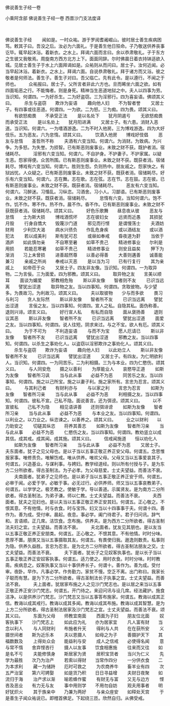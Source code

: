 佛说善生子经一卷


小乘阿含部
佛说善生子经一卷
西晋沙门支法度译


　　

佛说善生子经
　　闻如是。一时众祐。游于罗阅耆阇崛山。彼时居士善生疾病困笃。敕其子曰。吾没之后。汝必为六面礼。于是善生他日殒命。子乃敬送供养丧事讫毕。辄早起沐浴。着新衣。之水上。拜谒六面而言曰。余以恭肃敬礼。子于东方之生彼又我敬焉。周旋南方西方北方上下。面面同辞。尔时佛晨日着衣持钵适欲入城。见居士善生子于水上六面拜谒如是。众祐则从而问曰。居士子。汝何近闻。必当早起沐浴。着新衣。之水上。拜谒六面。自说恭肃敬礼。拜于诸方而又浴。彼之敬者是何师法。善生子。善生子对曰。吾父临亡。先有此令。是以遵行。不闻之于师也。
　　众祐报曰。居士子。父所言者非此六方也。旦而晞坐六面之欲。如有四面垢恶之行。不能悔者。则是身死。精神当生恶道地狱之中。夫人以四事为劳。当识知。何谓四。一为好杀生。二为好盗窃。三为淫邪行。四为喜妄语。佛颂其义曰。
　　杀生与盗窃　　欺诈为妄语
　　趣向他人妇　　不为智者誉
　　又居士子。有四事或往恶道。何谓四。一为欲。二为怒。三为痴。四为畏。颂其义曰。
　　有欲怒痴畏　　不承受正法
　　是以名处下　　犹月阴遏亏
　　无欲怒痴畏　　而承受正法
　　是以名处上　　犹月阳进满
　　又居士子。有六患。消财入恶道。当识知。何谓六。一为嗜酒游逸。二为不时入他房。三为博戏游逸。四为大好伎乐。五为恶友。六为怠惰。颂其义曰。
　　饮酒入他房　　博戏好伎倡
　　恶友与怠惰　　圣哲所不称
　　夫酒有六变当知。何谓六。为消财。为致病。为兴争。为多怒。为失誉。为损智。已有斯恶则废事业。未致之财不获。既护者消。宿储耗尽。
　　淫邪有六变当知。何谓六。不自护身。不护妻子。不护家属。以疑生恶。怨家得便。众苦所围。已有斯恶则废事业。未致之财不获。既获者消。宿储耗尽。博戏有六变当知。何谓六。胜则生怨。负则热中。朋友戚之。怨家快之。有狱凶忧。人众疑之。已有斯恶则废事业。未致之财不获。既获者消。宿储耗尽。好乐有六变当知。何谓六。志在舞。志在歌。志在弦。志在节。志在鼓。志在彼。已有斯恶则废事业。未致之财不获。既获者消。宿储耗尽。
　　恶友有六变当知。何谓六。习醉迷。习惛乱。习纵恣。习酒舍。习小人。习鄙语。已有斯恶则废事业。未致之财不获。既获者消。宿储耗尽。
　　怠惰有六变。当知何谓六。饱不作。饥不作。寒不作。热不作。晨不作。昏不作。已有斯恶则废事业。未致之财不获既获者消。宿储耗尽。颂其义曰。
　　好色乐歌舞　　昼息夜从彼
　　恶友与怠惰　　士为斯大损
　　博戏酒慌坏　　志在彼妇女
　　远贤而近愚　　其损犹月毁
　　行身自憍大　　毁蔑沙门道
　　邪见而行悭　　是谓慢荡士
　　夫酒妨财用　　少利饮大渴
　　病水兴债负　　作乱危身疾
　　或以酒结友　　或以酒犯法
　　若以成美利　　斯有犹可忍
　　或昼如奉戒　　昏夜道为姧
　　当依于酒庐　　如此慎勿亲
　　不自寒至暑　　如草不贵己
　　精进修事业　　尔利是用损
　　若能忍寒暑　　如草不贵己
　　精进修事业　　则安且益矣
　　狎下为渐消　　习上未曾损
　　进善超然尊　　以善必得善
　　大善则遘善　　诚善能兼习
　　亲戚之所尚　　奉戒以灭恶
　　是以当为习　　已有行复行
　　其为亲戚上　　如帝莅于众
　　又居士子。四友非友像。当识知。何谓四。一为取异物。二为言佞。三为面爱。四为邪教。颂其义曰。
　　取异物之友　　言美以顺耳
　　面谈为媚爱　　邪教相危殆
　　斯以非友像　　智者则不友
　　已识当远离　　譬犹出涩道
　　取异物之友。当以四事知。何谓四。贪取彼物。与少望多。为畏故习。为利故习。颂其义曰。
　　夫以取彼物　　少与而多欲
　　畏习与利习　　贪人友际然
　　斯以非友像　　智者所不友
　　已识当远离　　譬犹出涩道
　　言佞之友。当以四事知。何谓四。宣人之私。自隐其私。面伪称善。退则兴诽。颂言义曰。
　　好行宣人私　　有私而自隐
　　面从褒扬善　　退则议其恶
　　斯以非友像　　智者所不友
　　已识当远离　　譬犹出涩道
　　面爱之友。当以四事知。何谓四。说人往短。阴求来过。与之不宝。欲人有厄。颂其义曰。
　　为于不可为　　不利造妄语
　　与而不为宝　　愿人厄请已
　　斯以非友像　　智者所不友
　　已识当远离　　譬犹出涩道
　　邪教之友。当以四事知。何谓四。以杀生之事劝化人。以盗窃以淫邪欺诈之事劝化人。颂其义曰。
　　杀生与盗窃　　欺诈为妄语
　　趣向他人妇　　以此劝立人
　　斯以非友像　　智者所不友
　　已识当远离　　譬犹出涩道
　　又居士子。有四友。为仁明欲利人。当识知。何谓四。一为同苦乐。二为利相摄。三为与本业。四为仁愍伤。颂其义曰。
　　与人同安危　　摄之以善利
　　为厚能业人　　哀愍导正道
　　如斯为友像　　智者所习讽
　　当与此从事　　必益不为恶
　　同苦乐之友。当以四事知。何谓四。施之以己所宝。施之以妻子利。施之家所有。言忠为忍言。颂其义曰。
　　与其利己者　　有财利亦与
　　与以家之利　　言忠为忍言
　　如斯为友像　　智者所习亲
　　当与此从事　　必益不为恶
　　利相摄之友。当以四事知。何谓四。彼私不宣。己私不隐。面说善言。还为弭谤。颂其义曰。
　　以不宣彼私　　己私不为隐
　　相见语讲善　　还则弭诽谤
　　如斯为友像　　智者所习亲
　　当与此从事　　必益不为恶
　　与本业之友。当以四事知。何谓四。以利业之。以力业之。纵恣谏之。以善养之。颂其义曰。
　　业之以财利　　以力助安之
　　切磋其纵恣　　将养其善志
　　如斯为友像　　智者所习亲
　　当与此从事　　必益不为恶
　　仁愍伤之友。当以四事知。何谓四。教劝竖立以成其信。成其戒。成其闻。成其施。颂其义曰。
　　信戒闻施道　　恒以劝化人
　　如斯为友像　　智者所习亲
　　当与此从事　　必益不为恶
　　又居士子。夫东面者。犹子之见父母也。是以子当以五事正敬正养正安父母。何谓五。念思惟报家事。唯修责负。唯解饬戒。唯从供养。唯欢父母。父母又当以五事爱哀其子。何谓五。兴造基业。与谋利事。与娉妇。教学经道经。则以所有付授与子。是为东方二分所欲者。得古圣制法。为子必孝。为父母慈爱。士丈夫望益。而善法不衰。
　　夫南面者。犹弟子之见师也。是以弟子当以五事正敬正养正安于师。何谓五。必审于闻。必爱于学。必敏于事。必无过行。必供养师。师又当以五事哀教弟子。何谓五。以学学之。极艺教之。使敏于学。导以善道。示属贤友。是为南方二分所欲者。得古圣制法。为弟子谦。师以仁教。士丈夫望益。而善法不衰。
　　夫西面者。犹夫之见妇也。是以夫当以五事正敬正养正安其妇。何谓五。正心敬之。不恨其意。不有他情。时与衣食。时与宝饰。妇又当以十四事事于夫。何谓十四。善作为。善为成。受付审。晨起。夜息。事必学。阖门待君子。君子归问讯。辞气和。言语顺。正几席。洁饮食。念布施。供养夫。是为西方二分所欲者。得古圣制法夫妇之宜。士夫望益。而善法不衰。
　　夫北面者。犹友见其朋也。是以友当以五事正敬正养正安朋类。何谓五。正心敬之。不恨其意。不有他情。时时分味。恩厚不置。朋类又当以五事摄取其友。何谓五。有畏使归我。遨逸则数责。私事则为隐。供养久益胜。言忠为忍言。是为北方二分所欲者。得古圣制法朋友之交。士丈夫望益。而善法不衰。
　　夫下面者。犹长子之见奴客执事也。是以长子当以五事正敬正养正安奴客执事。何谓五。适力使之。用时衣食。时时分味。时时教斋。疾病息之。奴客执事又当以十事供养长子。何谓十。善作为。善为成。受付审。夜卧。早作。凡事必学。作务勤力。家贫不慢。空乏不离。出门称曰。我家长子聪而有慧。是为下方二分所欲者。得古圣制法长子执事之宜。士丈夫望益。而善法不衰。
　　夫上面者。犹居家布施之人之见沙门梵志也。是以居之来当以五事正敬正养正安沙门梵志。何谓五。开门待之。来迎问讯与设几席。经法藏护。施食洁净。以是供养沙门梵志。沙门梵志又当以五事答布施家。何谓五。教诲以成其正信。教诲以成其戒行。教诲以成其多闻。教诲以成其布施。教诲以成其智慧。是为上方二分所欲者。得古圣制法居家及沙门梵志之宜。士丈夫望益。而善法不衰。颂其义曰。
　　东面为父母　　师教宜南面
　　西面为子妇　　朋友位北面
　　奴客执事下　　沙门梵志上
　　如此应为礼　　亦为居家宜
　　凡人富有财　　当念以利人
　　与人同财利　　布施者升天
　　得利与人共　　在在获所安
　　义摄世间者　　斯为近乐本
　　夫以恩摄人　　如母之为子
　　善摄护天下　　其福数数及
　　上得处众会　　能益利与安
　　成人之信戒　　必使得名闻
　　意与常不惰　　舍弃悭吝行
　　摄人以友事　　饮食相惠施
　　往来而又往　　如是名不亏
　　夫能修慎身　　斯居家为贤
　　居积宝货者　　当兴为仁义
　　先学为最胜　　次乃为治产
　　若索以得财　　当常作四分
　　一分供衣食　　二为本求利
　　藏一为储跱　　厄时可救之
　　为农商养牛　　畜羊业有四
　　次五严治室　　第六可娉娶
　　如是货乃积　　日日寻益增
　　夫财日夜聚　　如流归于海
　　治产求以渐　　喻若蜂作蜜
　　有财无与富　　又无与边方
　　悭吝及恶业　　有力无与友
　　事中用则学　　不用勿自妨
　　观夫用事者　　明好犹炽火
　　其于族亲中　　乃兼为两好
　　与亲众座安　　如释处天宫
　　于是善生子闻众祐说已。即稽首佛足。下起绕三匝。欣然自归。从佛受戒。

